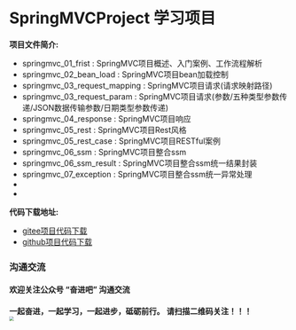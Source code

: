 # SpringMVCProject 学习项目

**项目文件简介:**
- springmvc_01_frist : SpringMVC项目概述、入门案例、工作流程解析
- springmvc_02_bean_load : SpringMVC项目bean加载控制
- springmvc_03_request_mapping : SpringMVC项目请求(请求映射路径)
- springmvc_03_request_param : SpringMVC项目请求(参数/五种类型参数传递/JSON数据传输参数/日期类型参数传递)
- springmvc_04_response : SpringMVC项目响应
- springmvc_05_rest : SpringMVC项目Rest风格
- springmvc_05_rest_case : SpringMVC项目RESTful案例
- springmvc_06_ssm : SpringMVC项目整合ssm
- springmvc_06_ssm_result : SpringMVC项目整合ssm统一结果封装
- springmvc_07_exception : SpringMVC项目整合ssm统一异常处理
- 
- 


**代码下载地址:**
- [gitee项目代码下载](https://gitee.com/DchuangDB/SpringMVCProject)
- [github项目代码下载](https://github.com/dcbut/SpringMVCProject)

### 沟通交流
#### 欢迎关注公众号 “奋进吧” 沟通交流
**一起奋进，一起学习，一起进步，砥砺前行。**
**请扫描二维码关注！！！**
<br/>
<img src="https://gitee.com/DchuangDB/csdn-images/raw/master/%E5%85%AC%E4%BC%97%E5%8F%B7/%E5%85%AC%E4%BC%97%E5%8F%B7%20%E5%A5%8B%E8%BF%9B%E5%90%A7%20%E4%BA%8C%E7%BB%B4%E7%A0%81.jpg" style="zoom:50%;" />


